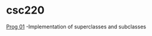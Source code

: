 # csc220
[Prog 01](https://github.com/ange-mwang/CSC220/tree/main/prog01)
-Implementation of superclasses and subclasses 


